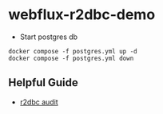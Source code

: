 
# webflux-r2dbc-demo

- Start postgres db
```shell
docker compose -f postgres.yml up -d
docker compose -f postgres.yml down
```

## Helpful Guide
- [r2dbc audit](https://docs.spring.io/spring-data/jpa/docs/1.7.0.DATAJPA-580-SNAPSHOT/reference/html/auditing.html)